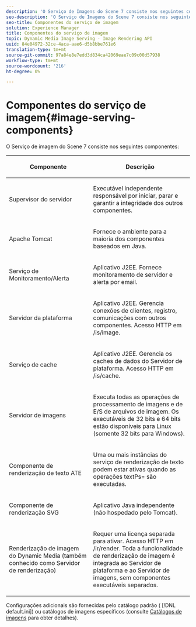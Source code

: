 ```yaml
---
description: 'O Serviço de Imagens do Scene 7 consiste nos seguintes componentes '
seo-description: 'O Serviço de Imagens do Scene 7 consiste nos seguintes componentes '
seo-title: Componentes do serviço de imagem
solution: Experience Manager
title: Componentes do serviço de imagem
topic: Dynamic Media Image Serving - Image Rendering API
uuid: 84e04972-32ce-4aca-aae6-d5b8bbe761e6
translation-type: tm+mt
source-git-commit: 97a84e8e7edd3d834ca42069eae7c09c00d57938
workflow-type: tm+mt
source-wordcount: '216'
ht-degree: 0%

---
```



# Componentes do serviço de imagem{#image-serving-components}

O Serviço de imagem do Scene 7 consiste nos seguintes componentes:

<table id="table_534AF33FE5C4453EACAE0DF35E8E3B63"> 
 <thead> 
  <tr> 
   <th colname="col1" class="entry"> <p>Componente </p> </th> 
   <th colname="col2" class="entry"> <p>Descrição </p> </th> 
  </tr>
 </thead>
 <tbody> 
  <tr> 
   <td colname="col1"> <p>Supervisor do servidor </p> </td> 
   <td colname="col2"> <p>Executável independente responsável por iniciar, parar e garantir a integridade dos outros componentes. </p> </td> 
  </tr> 
  <tr> 
   <td colname="col1"> <p>Apache Tomcat </p> </td> 
   <td colname="col2"> <p>Fornece o ambiente para a maioria dos componentes baseados em Java. </p> </td> 
  </tr> 
  <tr> 
   <td colname="col1"> <p>Serviço de Monitoramento/Alerta </p> </td> 
   <td colname="col2"> <p>Aplicativo J2EE. Fornece monitoramento de servidor e alerta por email. </p> </td> 
  </tr> 
  <tr> 
   <td colname="col1"> <p>Servidor da plataforma </p> </td> 
   <td colname="col2"> <p>Aplicativo J2EE. Gerencia conexões de clientes, registro, comunicações com outros componentes. Acesso HTTP em <span class="filepath"> /is/image</span>. </p> </td> 
  </tr> 
  <tr> 
   <td colname="col1"> <p>Serviço de cache </p> </td> 
   <td colname="col2"> <p>Aplicativo J2EE. Gerencia os caches de dados do Servidor de plataforma. Acesso HTTP em /is/cache. </p> </td> 
  </tr> 
  <tr> 
   <td colname="col1"> <p>Servidor de imagens </p> </td> 
   <td colname="col2"> <p>Executa todas as operações de processamento de imagens e de E/S de arquivos de imagem. Os executáveis de 32 bits e 64 bits estão disponíveis para Linux (somente 32 bits para Windows). </p> </td> 
  </tr> 
  <tr> 
   <td colname="col1"> <p>Componente de renderização de texto ATE </p> </td> 
   <td colname="col2"> <p>Uma ou mais instâncias do serviço de renderização de texto podem estar ativas quando as operações <span class="codeph"> textPs=</span> são executadas. </p> </td> 
  </tr> 
  <tr> 
   <td colname="col1"> <p>Componente de renderização SVG </p> </td> 
   <td colname="col2"> <p>Aplicativo Java independente (não hospedado pelo Tomcat). </p> </td> 
  </tr> 
  <tr> 
   <td colname="col1"> <p>Renderização de imagem do Dynamic Media (também conhecido como Servidor de renderização) </p> </td> 
   <td colname="col2"> <p>Requer uma licença separada para ativar. Acesso HTTP em <span class="filepath"> /ir/render</span>. Toda a funcionalidade de renderização de imagem é integrada ao Servidor de plataforma e ao Servidor de imagens, sem componentes executáveis separados. </p> </td> 
  </tr> 
 </tbody> 
</table>

Configurações adicionais são fornecidas pelo catálogo padrão ( [!DNL default.ini]) ou catálogos de imagens específicos (consulte [Catálogos de imagens](../../is-api/image-catalog/image-serving-api-ref/c-image-catalog-reference/c-overview/c-overview.md#concept-9ce2b6a133de45f783e95cabc5810ac3) para obter detalhes).
